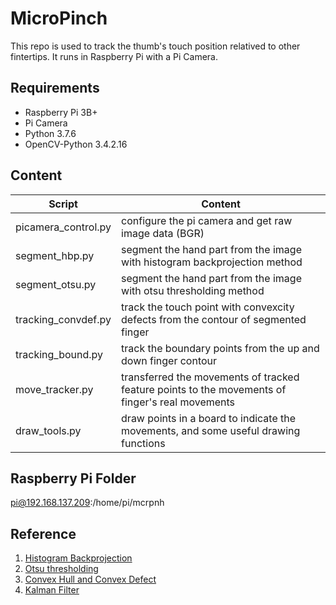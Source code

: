 # MicroPinch

This repo is used to track the thumb's touch position relatived to other fintertips. It runs in Raspberry Pi with a Pi Camera.

## Requirements

* Raspberry Pi 3B+
* Pi Camera
* Python 3.7.6
* OpenCV-Python 3.4.2.16

## Content

| Script   | Content   |
|---|---|
| picamera_control.py | configure the pi camera and get raw image data (BGR) |
| segment_hbp.py | segment the hand part from the image with histogram backprojection method |
| segment_otsu.py | segment the hand part from the image with otsu thresholding method |
| tracking_convdef.py | track the touch point with convexcity defects from the contour of segmented finger |
| tracking_bound.py | track the boundary points from the up and down finger contour |
| move_tracker.py | transferred the movements of tracked feature points to the movements of finger's real movements |
| draw_tools.py | draw points in a board to indicate the movements, and some useful drawing functions |

## Raspberry Pi Folder

pi@192.168.137.209:/home/pi/mcrpnh

## Reference

1. [Histogram Backprojection](https://docs.opencv.org/master/dc/df6/tutorial_py_histogram_backprojection.html)
2. [Otsu thresholding](http://www.kevinlt.top/2018/10/23/hand_segment/)
3. [Convex Hull and Convex Defect](https://docs.opencv.org/3.4.2/d5/d45/tutorial_py_contours_more_functions.html)
4. [Kalman Filter](https://blog.csdn.net/lwplwf/article/details/74295801)